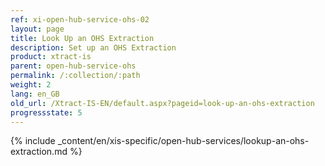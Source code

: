 ```yaml
---
ref: xi-open-hub-service-ohs-02
layout: page
title: Look Up an OHS Extraction
description: Set up an OHS Extraction
product: xtract-is
parent: open-hub-service-ohs
permalink: /:collection/:path
weight: 2
lang: en_GB
old_url: /Xtract-IS-EN/default.aspx?pageid=look-up-an-ohs-extraction
progressstate: 5
---
```


{% include _content/en/xis-specific/open-hub-services/lookup-an-ohs-extraction.md  %}